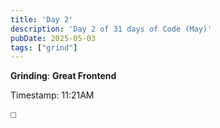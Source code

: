 ```yaml
---
title: 'Day 2'
description: 'Day 2 of 31 days of Code (May)'
pubDate: 2025-05-03
tags: ["grind"]
---
```


**Grinding**: **Great Frontend**

Timestamp: 11:21AM

◻️